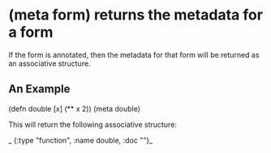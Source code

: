 # (meta form) returns the metadata for a form
If the form is annotated, then the metadata for that form will be returned as an associative structure.

## An Example

  (defn double [x] (** x 2))
  (meta double)

This will return the following associative structure:

_  {:type "function", :name double, :doc ""}_
